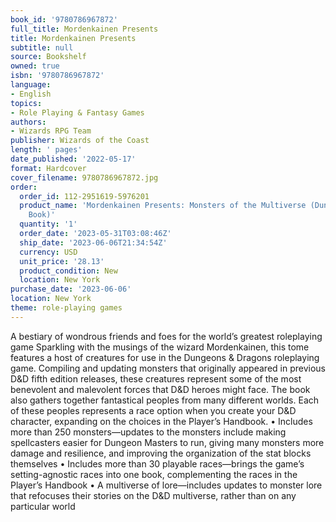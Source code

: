 ```yaml
---
book_id: '9780786967872'
full_title: Mordenkainen Presents
title: Mordenkainen Presents
subtitle: null
source: Bookshelf
owned: true
isbn: '9780786967872'
language:
- English
topics:
- Role Playing & Fantasy Games
authors:
- Wizards RPG Team
publisher: Wizards of the Coast
length: ' pages'
date_published: '2022-05-17'
format: Hardcover
cover_filename: 9780786967872.jpg
order:
  order_id: 112-2951619-5976201
  product_name: 'Mordenkainen Presents: Monsters of the Multiverse (Dungeons & Dragons
    Book)'
  quantity: '1'
  order_date: '2023-05-31T03:08:46Z'
  ship_date: '2023-06-06T21:34:54Z'
  currency: USD
  unit_price: '28.13'
  product_condition: New
  location: New York
purchase_date: '2023-06-06'
location: New York
theme: role-playing games
---
```

A bestiary of wondrous friends and foes for the world’s greatest roleplaying game
Sparkling with the musings of the wizard Mordenkainen, this tome features a host of creatures for use in the Dungeons & Dragons roleplaying game. Compiling and updating monsters that originally appeared in previous D&D fifth edition releases, these creatures represent some of the most benevolent and malevolent forces that D&D heroes might face.
The book also gathers together fantastical peoples from many different worlds. Each of these peoples represents a race option when you create your D&D character, expanding on the choices in the Player’s Handbook.
• Includes more than 250 monsters—updates to the monsters include making spellcasters easier for Dungeon Masters to run, giving many monsters more damage and resilience, and improving the organization of the stat blocks themselves
• Includes more than 30 playable races—brings the game’s setting-agnostic races into one book, complementing the races in the Player’s Handbook
• A multiverse of lore—includes updates to monster lore that refocuses their stories on the D&D multiverse, rather than on any particular world
